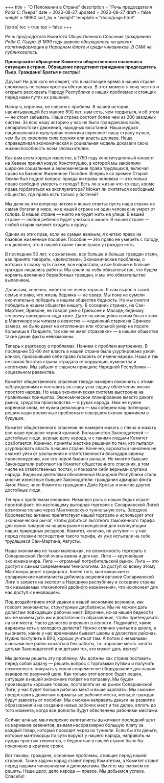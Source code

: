 +++
title = "О Положении в Стране"
description = "Речь председателя Роба С. Пьера"
date = 2023-08-27
updated = 2023-08-27
draft = false
weight = 18990
sort_by = "weight"
template = "docs/page.html"

[extra]
toc = true
top = false
+++

_Речь председателя Комитета Общественного Спасения гражданина Роба С. Пьера. В 1899 году широко обсуждалась на уроках политинформации в Народном Флоте и среди чиновников. В СМИ не публиковалась._

**Прослушайте обращение Комитета общественного спасения о ситуации в стране. Обращение представит гражданин председатель Пьер.
Граждане! Братья и сестры!**

Друзья!
Ни для кого не секрет, что в настоящее время в нашей стране сложилась не самая простая обстановка. В этот момент я хочу честно и открыто рассказать Народу Республики о наших проблемах и стоящих перед нами путях их решения.

Начну я, впрочем, не совсем с проблем. В нашей истории, насчитывающей без малого 600 лет, нам есть, чем гордиться, и об этом — не стоит забывать. Наша страна состоит более чем из 200 звездных систем. За всю нашу историю у нас не было гражданских войн, сепаратистских движений, народных восстаний. Наша мудрая национальная и культурная политика скрепляет нашу страну лучше, чем бы ее скрепила сила оружия или власть доллара. Наша справедливая экономическая и социальная модель доказали свою жизнеспособность всем злопыхателям.

Как вам всем хорошо известно, в 1750 году конституционный конвент на Хевене принял новую Конституцию, в которой мы закрепили широкие социальные и экономические права трудящихся, включая право на Базовое Жизненное Пособие. Впервые со времен Старой Земли был поднят вопрос: правда ли права человека  — это только право свободно умереть с голоду? Есть ли в жизни что-то еще, кроме права горбатиться на эксплуататора? Может ли считаться свободным общество, где права есть только у богачей?

Мы дали на эти вопросы четкие и ясные ответы: пусть наша страна не самая богатая в мире, но в нашей стране ни один человек не умрет от голода. В нашей стране — никто не будет жить на улице. В нашей стране — любой ребенок будет учиться в школе. В нашей стране —  любой старик сможет сходить к врачу.

Одним из этих прав, если не самым важным, я считаю право на базовое жизненное пособие. Пособие — это право не умереть с голоду, и я доволен, что в нашей стране такое право у граждан есть.

В последние 50 лет, к сожалению, все больше и больше граждан стали, как принято говорить, «долистами». Экономические проблемы, о которых я скажу чуть позже, все нарастали, и все больше и больше граждан лишались работы. Мы взяли на себя обязательство, что будем кормить временно безработных граждан, и мы это обязательство выполняем.

Долистам, конечно, живется не очень хорошо. Я сам вырос в такой семье и знаю, что жизнь бедняка — не сахар. Мы пока не сумели окончательно победить в нашем обществе бедность. Но мы смогли победить в нашем обществе нищету. В соседних странах, на Сан-Мартине, Эревоне, не говоря уже о Грейсоне и Масаде, бедному человеку приходится куда хуже.  Даже на кичащейся своим богатством в Мантикоре мы читаем в новостях — «одинокий старик на Сфинксе замерз, не было денег на отопление» или «больной умер на пороге больницы в Лэндинге, так как не имел страховки» — в нашем обществе такие дикие факты невозможны.

Теперь к разговору о проблемах. Начнем с проблем внутренних. В последние 50-60 лет власть в нашей стране была узурпирована узкой кликой, присвоившей себе право говорить от имени народа. Наша и так не самая богатая страна страдала от коррупции, кумовства и непотизма. Мы забыли о главном принципе Народной Республики — социальном равенстве.

Комитет общественного спасения твердо намерен покончить с этими заблуждениями и поставить во главу угла задачу облегчения жизни простого народа. Но наша экономическая система выстроена на правильных принципах. Экономическое планирование вместо дикого рынка, средства производства —  в руках народа. Нам не нужен коренной слом, не нужна революция — мы соберем наш потенциал, решим наши временные проблемы и совершим скачок прямиком в будущее.

Комитет общественного спасения не намерен махать с плеча и мазать все наше прошлое черной краской. Большинство Законодателей — достойные люди, верные делу народа, и с такими людьми Комитет сработается. Конечно, приняты жесткие решения по тем, кто пытался узурпировать власть в нашей стране. Конечно, вороватый чиновник не сможет уйти от увольнения и ответственности благодаря своему происхождению, как это порой бывало раньше. Но многие бывшие Законодатели работают на Комитет общественного спасения, в том числе на ответственных постах, и показали себя верными слугами народа. Видными деятелями обновленной Народной Республики стали многие известные бывшие Законодатели: гражданин адмирал флота Амос Нокс; член Комитета гражданин Дайс Крозье и многие другие достойные люди.

Теперь к проблемам внешним. Немалую роль в наших бедах играет простой факт:  по-настоящему выгодная торговля с Соларианской Лигой возможна только через Мантикорскую туннельную сеть. Звездное Королевство активно препятствует нашей торговле и использует этот экономический рычаг, чтобы добиться льготного таможенного тарифа для своих товаров на нашем рынке и концессий для эксплуатации наших природных ресурсов. Комитет, конечно, не уступит — у нас перед глазами последствия такого тарифа, их уже испытали на себе трудящиеся Сан-Мартина, Августы.

Наша экономика не такая маленькая, но возможность торговать с Соларианской Лигой очень важна и для нас. Лига — крупнейшая экономика мира. Лига — огромный потребительский рынок. Лига — это доступ к самым современным технологиям. За доступ ко всему этому Мантикора дерет втридорога. Более того, мантикорские и соларианские капиталисты добились решения органов Соларианской Лиги о запрете на экспорт в Народную республику и соседние страны так называемых «технологий двойного назначения», что исключает для нас доступ к инновациям.  

Под воздействием этой удавки в нашей экономике возникли, как говорят экономисты, структурные дисбалансы. Мы не можем дать долистам подходящих рабочих мест. Впрочем, из-за нашей бедности мы не можем дать им и достаточного образования, чтобы претендовать на эти места.  Часто долистов упрекают в лености. Подумайте, какие варианты есть у молодого долиста? Нужно отлично учиться в школе, а вы знаете, какие у нас временами бывают школы в долистких районах. Нужно поступить в ВУЗ, хорошо учиться там. А потом с немалыми шансами все равно оказаться без работы, т.к. хорошие места заняты детьми Законодателей или детьми тех, кто может дать взятку!

Мы должны решить эту проблему. Мы должны как страна поставить перед собой задачу — решить вопрос с торговыми путями и получить возможность покупать у солли современное оборудование для наших заводов по разумной цене. Как только этот вопрос будет решен, ситуация в нашей экономике пойдет на поправку. Мы будем производить хорошие товары, поставлять их на рынок Соларианской Лиги, у нас будет больше рабочих мест и выше зарплаты. Мы сможем предоставить долистам нормальные рабочие места, меньше граждан будут зависеть от пособия. Мы сможем направить деньги на развитие образования и на создание новых рабочих мест и так далее, вплоть до того момента, когда все долисты будут обеспечены рабочими местами.

Сейчас алчные мантикорские капиталисты выжимают последний цент из карманов хевенитов, взимая несоразмерно большую плату за каждый товар, который проходит через их туннели. Если бы эти деньги, которые мантикорцы по сути воруют у нашего народа, направить на нужды простых хевенитов, с бедностью в нашей стране было бы покончено в краткие сроки.

Вот таковы, граждане, основные проблемы, стоящие перед нашей страной. Такие задачи народ ставит перед Комитетом, а Комитет ставит перед нашими чиновниками и дипломатами. Вместе мы сможем их решить. Наше дело, дело народа — правое. Мы добьемся успеха. Спасибо!
